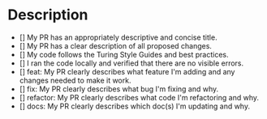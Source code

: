 # Description

- [] My PR has an appropriately descriptive and concise title.
- [] My PR has a clear description of all proposed changes.
- [] My code follows the Turing Style Guides and best practices.
- [] I ran the code locally and verified that there are no visible errors.
- [] feat: My PR clearly describes what feature I'm adding and any changes needed to make it work.
- [] fix: My PR clearly describes what bug I'm fixing and why.
- [] refactor: My PR clearly describes what code I'm refactoring and why.
- [] docs: My PR clearly describes which doc(s) I'm updating and why.